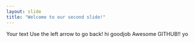```yaml
---
layout: slide
title: "Welcome to our second slide!"
---
```

Your text
Use the left arrow to go back!
hi
goodjob 
Awesome 
GITHUB!!
yo

